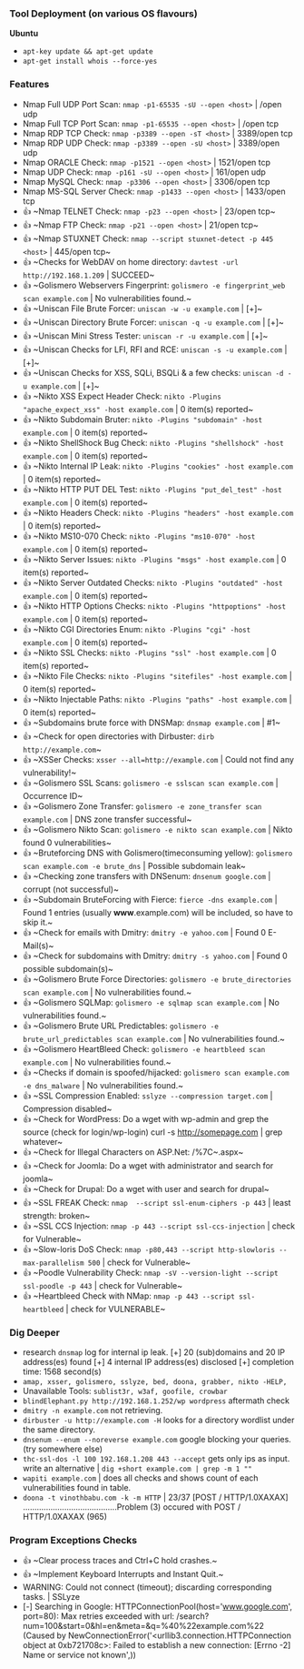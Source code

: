 ### Tool Deployment (on various OS flavours)
**Ubuntu**
- `apt-key update && apt-get update`
- `apt-get install whois --force-yes`

### Features
- Nmap Full UDP Port Scan: `nmap -p1-65535 -sU --open <host>` | /open udp
- Nmap Full TCP Port Scan: `nmap -p1-65535 --open <host>` | /open tcp
- Nmap RDP TCP Check: `nmap -p3389 --open -sT <host>` | 3389/open tcp
- Nmap RDP UDP Check: `nmap -p3389 --open -sU <host>` | 3389/open udp
- Nmap ORACLE Check: `nmap -p1521 --open <host>` | 1521/open tcp
- Nmap UDP Check: `nmap -p161 -sU --open <host>` | 161/open udp
- Nmap MySQL Check: `nmap -p3306 --open <host>` | 3306/open tcp
- Nmap MS-SQL Server Check: `nmap -p1433 --open <host>` | 1433/open tcp
- :thumbsup: ~Nmap TELNET Check: `nmap -p23 --open <host>` | 23/open tcp~
- :thumbsup: ~Nmap FTP Check: `nmap -p21 --open <host>` | 21/open tcp~
- :thumbsup: ~Nmap STUXNET Check: `nmap --script stuxnet-detect -p 445 <host>` | 445/open tcp~
- :thumbsup: ~Checks for WebDAV on home directory: `davtest -url http://192.168.1.209` | SUCCEED~
- :thumbsup: ~Golismero Webservers Fingerprint: `golismero -e fingerprint_web scan example.com` | No vulnerabilities found.~
- :thumbsup: ~Uniscan File Brute Forcer: `uniscan -w -u example.com` | [+]~
- :thumbsup: ~Uniscan Directory Brute Forcer: `uniscan -q -u example.com` | [+]~
- :thumbsup: ~Uniscan Mini Stress Tester: `uniscan -r -u example.com` | [+]~
- :thumbsup: ~Uniscan Checks for LFI, RFI and RCE: `uniscan -s -u example.com` | [+]~
- :thumbsup: ~Uniscan Checks for XSS, SQLi, BSQLi & a few checks: `uniscan -d -u example.com` | [+]~
- :thumbsup: ~Nikto XSS Expect Header Check: `nikto -Plugins "apache_expect_xss" -host example.com` | 0 item(s) reported~
- :thumbsup: ~Nikto Subdomain Bruter: `nikto -Plugins "subdomain" -host example.com` | 0 item(s) reported~
- :thumbsup: ~Nikto ShellShock Bug Check: `nikto -Plugins "shellshock" -host example.com` | 0 item(s) reported~
- :thumbsup: ~Nikto Internal IP Leak: `nikto -Plugins "cookies" -host example.com` | 0 item(s) reported~
- :thumbsup: ~Nikto HTTP PUT DEL Test: `nikto -Plugins "put_del_test" -host example.com` | 0 item(s) reported~
- :thumbsup: ~Nikto Headers Check: `nikto -Plugins "headers" -host example.com` | 0 item(s) reported~
- :thumbsup: ~Nikto MS10-070 Check: `nikto -Plugins "ms10-070" -host example.com` | 0 item(s) reported~
- :thumbsup: ~Nikto Server Issues: `nikto -Plugins "msgs" -host example.com` | 0 item(s) reported~
- :thumbsup: ~Nikto Server Outdated Checks: `nikto -Plugins "outdated" -host example.com` | 0 item(s) reported~
- :thumbsup: ~Nikto HTTP Options Checks: `nikto -Plugins "httpoptions" -host example.com` | 0 item(s) reported~
- :thumbsup: ~Nikto CGI Directories Enum: `nikto -Plugins "cgi" -host example.com` | 0 item(s) reported~
- :thumbsup: ~Nikto SSL Checks: `nikto -Plugins "ssl" -host example.com` | 0 item(s) reported~
- :thumbsup: ~Nikto File Checks: `nikto -Plugins "sitefiles" -host example.com` | 0 item(s) reported~
- :thumbsup: ~Nikto Injectable Paths: `nikto -Plugins "paths" -host example.com` | 0 item(s) reported~
- :thumbsup: ~Subdomains brute force with DNSMap: `dnsmap example.com` | #1~
- :thumbsup: ~Check for open directories with Dirbuster: `dirb http://example.com`~
- :thumbsup: ~XSSer Checks: `xsser --all=http://example.com` | Could not find any vulnerability!~
- :thumbsup: ~Golismero SSL Scans: `golismero -e sslscan scan example.com` | Occurrence ID~
- :thumbsup: ~Golismero Zone Transfer: `golismero -e zone_transfer scan example.com` | DNS zone transfer successful~
- :thumbsup: ~Golismero Nikto Scan: `golismero -e nikto scan example.com` | Nikto found 0 vulnerabilities~
- :thumbsup: ~Bruteforcing DNS with Golismero(timeconsuming yellow): `golismero scan example.com -e brute_dns` | Possible subdomain leak~
- :thumbsup: ~Checking zone transfers with DNSenum: `dnsenum google.com` | corrupt (not successful)~
- :thumbsup: ~Subdomain BruteForcing with Fierce: `fierce -dns example.com` | Found 1 entries (usually **www**.example.com) will be included, so have to skip it.~
- :thumbsup: ~Check for emails with Dmitry: `dmitry -e yahoo.com` | Found 0 E-Mail(s)~
- :thumbsup: ~Check for subdomains with Dmitry: `dmitry -s yahoo.com` | Found 0 possible subdomain(s)~
- :thumbsup: ~Golismero Brute Force Directories: `golismero -e brute_directories scan example.com` | No vulnerabilities found.~
- :thumbsup: ~Golismero SQLMap: `golismero -e sqlmap scan example.com` | No vulnerabilities found.~
- :thumbsup: ~Golismero Brute URL Predictables: `golismero -e brute_url_predictables scan example.com` | No vulnerabilities found.~
- :thumbsup: ~Golismero HeartBleed Check: `golismero -e heartbleed scan example.com` | No vulnerabilities found.~
- :thumbsup: ~Checks if domain is spoofed/hijacked: `golismero scan example.com -e dns_malware` | No vulnerabilities found.~
- :thumbsup: ~SSL Compression Enabled: `sslyze --compression target.com` | Compression disabled~
- :thumbsup: ~Check for WordPress: Do a wget with wp-admin and grep the source (check for login/wp-login) curl -s http://somepage.com | grep whatever~
- :thumbsup: ~Check for Illegal Characters on ASP.Net: /%7C~.aspx~
- :thumbsup: ~Check for Joomla: Do a wget with administrator and search for joomla~
- :thumbsup: ~Check for Drupal: Do a wget with user and search for drupal~
- :thumbsup: ~SSL FREAK Check: `nmap  --script ssl-enum-ciphers -p 443` | least strength: broken~
- :thumbsup: ~SSL CCS Injection: `nmap -p 443 --script ssl-ccs-injection` | check for Vulnerable~
- :thumbsup: ~Slow-loris DoS Check: `nmap -p80,443 --script http-slowloris --max-parallelism 500` | check for Vulnerable~
- :thumbsup: ~Poodle Vulnerability Check: `nmap -sV --version-light --script ssl-poodle -p 443`  | check for Vulnerable~
- :thumbsup: ~Heartbleed Check with NMap: `nmap -p 443 --script ssl-heartbleed` | check for VULNERABLE~

### Dig Deeper
- research `dnsmap` log for internal ip leak. [+] 20 (sub)domains and 20 IP address(es) found [+] 4 internal IP address(es) disclosed [+] completion time: 1568 second(s)
- `amap, xsser, golismero, sslyze, bed, doona, grabber, nikto -HELP,` 
- Unavailable Tools: `sublist3r, w3af, goofile, crowbar`
- `blindElephant.py http://192.168.1.252/wp wordpress` aftermath check
- `dmitry -n example.com` not retrieving.
- `dirbuster -u http://example.com -H` looks for a directory wordlist under the same directory.
- `dnsenum --enum --noreverse example.com` google blocking your queries. (try somewhere else)
- `thc-ssl-dos -l 100 192.168.1.208 443 --accept` gets only ips as input. write an alternative | `dig +short example.com | grep -m 1 ""`
- `wapiti example.com` | does all checks and shows count of each vulnerabilities found in table.
- `doona -t vinothbabu.com -k -m HTTP` | 23/37   [POST / HTTP/1.0XAXAX] .........................................Problem (3) occured with POST / HTTP/1.0XAXAX (965)

### Program Exceptions Checks

- :thumbsup: ~Clear process traces and Ctrl+C hold crashes.~
- :thumbsup: ~Implement Keyboard Interrupts and Instant Quit.~
- WARNING: Could not connect (timeout); discarding corresponding tasks. | SSLyze
- [-] Searching in Google:
HTTPConnectionPool(host='www.google.com', port=80): Max retries exceeded with url: /search?num=100&start=0&hl=en&meta=&q=%40%22example.com%22 (Caused by NewConnectionError('<urllib3.connection.HTTPConnection object at 0xb721708c>: Failed to establish a new connection: [Errno -2] Name or service not known',))
